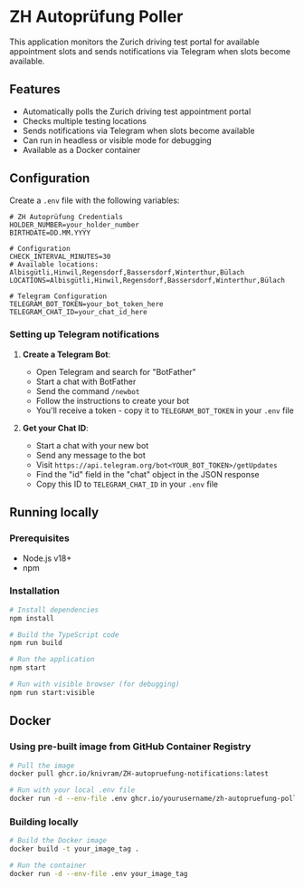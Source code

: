 # ZH Autoprüfung Poller

This application monitors the Zurich driving test portal for available appointment slots and sends notifications via Telegram when slots become available.

## Features

- Automatically polls the Zurich driving test appointment portal
- Checks multiple testing locations
- Sends notifications via Telegram when slots become available
- Can run in headless or visible mode for debugging
- Available as a Docker container

## Configuration

Create a `.env` file with the following variables:

```env
# ZH Autoprüfung Credentials
HOLDER_NUMBER=your_holder_number
BIRTHDATE=DD.MM.YYYY

# Configuration
CHECK_INTERVAL_MINUTES=30
# Available locations: Albisgütli,Hinwil,Regensdorf,Bassersdorf,Winterthur,Bülach
LOCATIONS=Albisgütli,Hinwil,Regensdorf,Bassersdorf,Winterthur,Bülach

# Telegram Configuration
TELEGRAM_BOT_TOKEN=your_bot_token_here
TELEGRAM_CHAT_ID=your_chat_id_here
```

### Setting up Telegram notifications

1. **Create a Telegram Bot**:
   - Open Telegram and search for "BotFather"
   - Start a chat with BotFather
   - Send the command `/newbot`
   - Follow the instructions to create your bot
   - You'll receive a token - copy it to `TELEGRAM_BOT_TOKEN` in your `.env` file

2. **Get your Chat ID**:
   - Start a chat with your new bot
   - Send any message to the bot
   - Visit `https://api.telegram.org/bot<YOUR_BOT_TOKEN>/getUpdates`
   - Find the "id" field in the "chat" object in the JSON response
   - Copy this ID to `TELEGRAM_CHAT_ID` in your `.env` file

## Running locally

### Prerequisites

- Node.js v18+
- npm

### Installation

```bash
# Install dependencies
npm install

# Build the TypeScript code
npm run build

# Run the application
npm start

# Run with visible browser (for debugging)
npm run start:visible
```

## Docker

### Using pre-built image from GitHub Container Registry

```bash
# Pull the image
docker pull ghcr.io/knivram/ZH-autopruefung-notifications:latest

# Run with your local .env file
docker run -d --env-file .env ghcr.io/yourusername/zh-autopruefung-poller:latest
```

### Building locally

```bash
# Build the Docker image
docker build -t your_image_tag .

# Run the container
docker run -d --env-file .env your_image_tag
```
